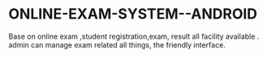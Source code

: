 # ONLINE-EXAM-SYSTEM--ANDROID
Base on online exam ,student registration,exam, result all facility available .
admin can manage exam related all things, the friendly interface.
